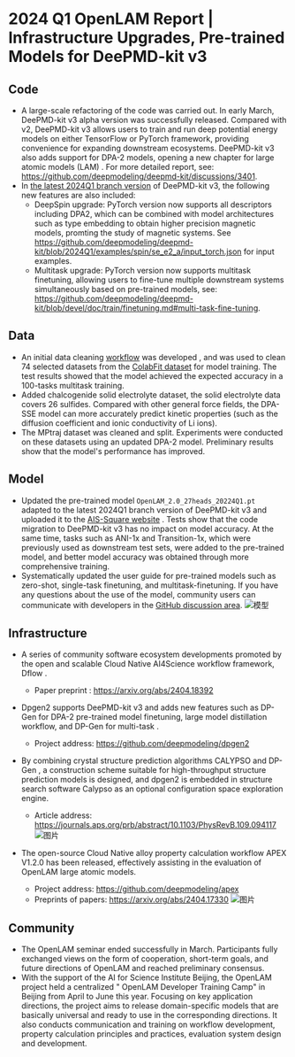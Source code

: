 # 2024 Q1 OpenLAM Report | Infrastructure Upgrades, Pre-trained Models for DeePMD-kit v3

## Code
- A large-scale refactoring of the code was carried out. In early March, DeePMD-kit v3 alpha version was successfully released. Compared with v2, DeePMD-kit v3 allows users to train and run deep potential energy models on either TensorFlow or PyTorch framework, providing convenience for expanding downstream ecosystems. DeePMD-kit v3 also adds support for DPA-2 models, opening a new chapter for large atomic models (LAM) . For more detailed report, see: https://github.com/deepmodeling/deepmd-kit/discussions/3401.
- In [the latest 2024Q1 branch version](https://github.com/deepmodeling/deepmd-kit/tree/2024Q1) of DeePMD-kit v3,  the following new features are also included:
  - DeepSpin upgrade:  PyTorch version now supports all descriptors including DPA2, which can be combined with model architectures such as type embedding to obtain higher precision magnetic models, promting the study of magnetic systems. See https://github.com/deepmodeling/deepmd-kit/blob/2024Q1/examples/spin/se_e2_a/input_torch.json for input examples.
  - Multitask upgrade: PyTorch version now supports multitask finetuning, allowing users to fine-tune multiple downstream systems simultaneously based on pre-trained models, see: https://github.com/deepmodeling/deepmd-kit/blob/devel/doc/train/finetuning.md#multi-task-fine-tuning.
## Data
- An initial data cleaning [workflow]( https://github.com/zjgemi/lam-data-cleaning ) was developed ,  and was used to clean 74 selected datasets from the [ColabFit dataset]( https://materials.colabfit.org/ ) for model training. The test results showed that the model achieved the expected accuracy in a 100-tasks multitask training.
- Added chalcogenide solid electrolyte dataset, the solid electrolyte data covers 26 sulfides. Compared with other general force fields, the DPA-SSE model can more accurately predict kinetic properties (such as the diffusion coefficient and ionic conductivity of Li ions).
- The MPtraj dataset was cleaned and split. Experiments were conducted on these datasets using  an updated DPA-2 model. Preliminary results show that the model's performance has improved.
## Model

- Updated the pre-trained model `OpenLAM_2.0_27heads_20224Q1.pt` adapted to the latest 2024Q1 branch version of DeePMD-kit v3 and uploaded it to the [AIS-Square website]( https://aissquare.com/models/detail?pageType=models&name=DPA-2.1.0-2024Q1&id=244) . Tests show that the code migration to DeePMD-kit v3 has no impact on model accuracy. At the same time, tasks such as ANI-1x and Transition-1x, which were previously used as downstream test sets, were added to the pre-trained model, and better model accuracy was obtained through more comprehensive training.
- Systematically updated the user guide for pre-trained models such as zero-shot, single-task finetuning, and multitask-finetuning. If you have any questions about the use of the model, community users can communicate with developers in the [GitHub discussion area]( https://github.com/deepmodeling/deepmd-kit/discussions/3772 ).
![模型](https://cdn1.deepmd.net/static/img/a861a163output.png)

## Infrastructure
- A series of community software ecosystem developments promoted by the open and scalable Cloud Native AI4Science workflow framework, Dflow .
  - Paper preprint : https://arxiv.org/abs/2404.18392
- Dpgen2 supports DeePMD-kit v3 and adds new features such as DP-Gen for DPA-2 pre-trained model finetuning, large model distillation workflow, and DP-Gen for multi-task .
  - Project address: https://github.com/deepmodeling/dpgen2
- By combining crystal structure prediction algorithms CALYPSO and DP-Gen , a construction scheme suitable for high-throughput structure prediction models is designed, and dpgen2 is embedded in structure search software Calypso as an optional configuration space exploration engine.
  - Article address: https://journals.aps.org/prb/abstract/10.1103/PhysRevB.109.094117
![图片](https://cdn1.deepmd.net/static/img/4944a86c1280X1280.PNG)

- The open-source Cloud Native alloy property calculation workflow APEX V1.2.0 has been released, effectively assisting in the evaluation of OpenLAM large atomic models.
  - Project address: https://github.com/deepmodeling/apex
  - Preprints of papers: https://arxiv.org/abs/2404.17330
![图片](https://cdn1.deepmd.net/static/img/c46421d61280X1280-1.png)

## Community
- The OpenLAM seminar ended successfully in March. Participants fully exchanged views on the form of cooperation, short-term goals, and future directions of OpenLAM and reached preliminary consensus.
- With the support of the AI for Science Institute Beijing, the OpenLAM project held a centralized " OpenLAM Developer Training Camp" in Beijing from April to June this year. Focusing on key application directions, the project aims to release domain-specific models that are basically universal and ready to use in the corresponding directions. It also conducts communication and training on workflow development, property calculation principles and practices, evaluation system design and development.


